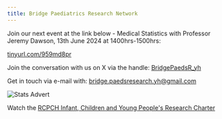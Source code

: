 ```yaml
---
title: Bridge Paediatrics Research Network
---
```


Join our next event at the link below - Medical Statistics with Professor Jeremy Dawson, 13th June 2024 at 1400hrs-1500hrs:

[tinyurl.com/959md8pr](https://tinyurl.com/959md8pr)

Join the conversation with us on X via the handle:
[BridgePaedsR_yh](https://twitter.com/BridgePaedsR_yh)

Get in touch via e-mail with:
[bridge.paedsresearch.yh@gmail.com](https://bridge.paedsresearch.yh@gmail.com)

![Stats Advert](/bridgepaediatrics/docs/assets/Email_footer_Dawson_stats.PNG)

Watch the [RCPCH Infant, Children and Young People's Research Charter](https://www.youtube.com/watch?v=wWCHrONFfYQ)
